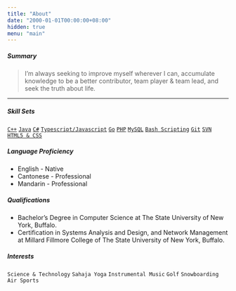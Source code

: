 ```yaml
---
title: "About"
date: "2000-01-01T00:00:00+08:00"
hidden: true
menu: "main"
---
```


##### Summary
> I’m always seeking to improve myself wherever I can, accumulate knowledge to be a better contributor, team player & team lead, and seek the truth about life.

&#32;  
***
&#32;  

##### Skill Sets
[`C++`](/tags/c++)
[`Java`](/tags/java)
[`C#`](/tags/csharp)
[`Typescript/Javascript`](/tags/tsjs)
[`Go`](/tags/go)
[`PHP`](/tags/php)
[`MySQL`](/tags/mysql)
[`Bash Scripting`](tags/bash)
[`Git`](/tags/git)
[`SVN`](/tags/svn)
[`HTML5 & CSS`](/tags/html5css)

&#32;  

##### Language Proficiency
* English - Native
* Cantonese - Professional
* Mandarin - Professional

&#32;  

##### Qualifications
* Bachelor’s Degree in Computer Science at The State University of New York, Buffalo.
* Certification in Systems Analysis and Design, and Network Management at Millard Fillmore College of The State University of New York, Buffalo.

&#32;  

##### Interests
`Science & Technology`
`Sahaja Yoga`
`Instrumental Music`
`Golf`
`Snowboarding`
`Air Sports`